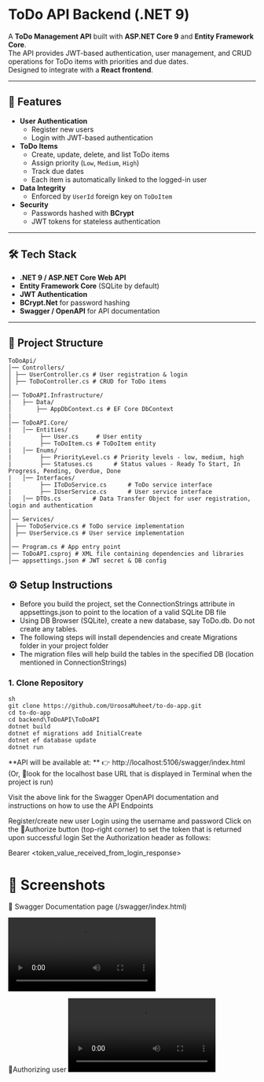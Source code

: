 # ToDo API Backend (.NET 9)

A **ToDo Management API** built with **ASP.NET Core 9** and **Entity Framework Core**.  
The API provides JWT-based authentication, user management, and CRUD operations for ToDo items with priorities and due dates.  
Designed to integrate with a **React frontend**.

---

## 🚀 Features

- **User Authentication**
  - Register new users
  - Login with JWT-based authentication
- **ToDo Items**
  - Create, update, delete, and list ToDo items
  - Assign priority (`Low`, `Medium`, `High`)
  - Track due dates
  - Each item is automatically linked to the logged-in user
- **Data Integrity**
  - Enforced by `UserId` foreign key on `ToDoItem`
- **Security**
  - Passwords hashed with **BCrypt**
  - JWT tokens for stateless authentication

---

## 🛠️ Tech Stack

- **.NET 9 / ASP.NET Core Web API**
- **Entity Framework Core** (SQLite by default)
- **JWT Authentication**
- **BCrypt.Net** for password hashing
- **Swagger / OpenAPI** for API documentation

---

## 📂 Project Structure
```
ToDoApi/
│── Controllers/
│ ├── UserController.cs # User registration & login
│ ├── ToDoController.cs # CRUD for ToDo items
│
│── ToDoAPI.Infrastructure/
|   ├── Data/
│       ├── AppDbContext.cs # EF Core DbContext
|
│── ToDoAPI.Core/
|   │── Entities/
|        ├── User.cs     # User entity
|        ├── ToDoItem.cs # ToDoItem entity
|   │── Enums/
|        ├── PriorityLevel.cs # Priority levels - low, medium, high
|        ├── Statuses.cs      # Status values - Ready To Start, In Progress, Pending, Overdue, Done
|   │── Interfaces/
|        ├── IToDoService.cs      # ToDo service interface
|        ├── IUserService.cs      # User service interface
|   │── DTOs.cs         # Data Transfer Object for user registration, login and authentication
│
│── Services/
│ ├── ToDoService.cs # ToDo service implementation
│ ├── UserService.cs # User service implementation
│
│── Program.cs # App entry point
│── ToDoAPI.csproj # XML file containing dependencies and libraries
│── appsettings.json # JWT secret & DB config 

```

## ⚙️ Setup Instructions
- Before you build the project, set the ConnectionStrings attribute in appsettings.json to point to the location of a valid SQLite DB file
- Using DB Browser (SQLite), create a new database, say ToDo.db. Do not create any tables.
- The following steps will install dependencies and create Migrations folder in your project folder
- The migration files will help build the tables in the specified DB (location mentioned in ConnectionStrings)
### 1. Clone Repository
```
sh
git clone https://github.com/UroosaMuheet/to-do-app.git
cd to-do-app
cd backend\ToDoAPI\ToDoAPI
dotnet build
dotnet ef migrations add InitialCreate
dotnet ef database update
dotnet run 
```

**API will be available at: **
👉 http://localhost:5106/swagger/index.html
(Or, 👀look for the localhost base URL that is displayed in Terminal when the project is run)

Visit the above link for the Swagger OpenAPI documentation and instructions on how to use the API Endpoints

Register/create new user
Login using the username and password
Click on the 🔑Authorize button (top-right corner) to set the token that is returned upon successful login
Set the Authorization header as follows:

Bearer <token_value_received_from_login_response>

# 📸 Screenshots

 📖 Swagger Documentation page (/swagger/index.html)

<video controls src="20250901-1903-02.5181649.mp4" title="Title"></video>

  🔑Authorizing user
<video controls src="20250901-1905-17.7936059.mp4" title="Title"></video>
